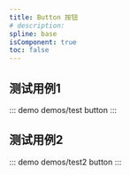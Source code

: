 ```yaml
---
title: Button 按钮
# description: 
spline: base
isComponent: true
toc: false
---
```


## 测试用例1

::: demo demos/test button
:::

## 测试用例2

::: demo demos/test2 button
:::